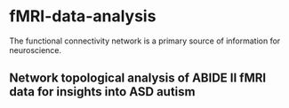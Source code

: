 # fMRI-data-analysis <br>
The functional connectivity network is a primary source of information for neuroscience.<br>
## Network topological analysis of ABIDE II fMRI data for insights into ASD autism <br>



